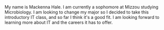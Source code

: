 My name is Mackenna Hale. I am currently a sophomore at Mizzou studying Microbiology. I am looking to change my major so I decided to take this introductory IT class, and so far I think it's a good fit. I am looking forward to learning more about IT and the careers it has to offer. 

